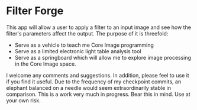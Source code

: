 Filter Forge
=====

This app will allow a user to apply a filter to an input image and see how the filter's parameters affect the output. The purpose of it is threefold:
* Serve as a vehicle to teach me Core Image programming
* Serve as a limited electronic light table analysis tool
* Serve as a springboard which will allow me to explore image processing in the Core Image space.

I welcome any comments and suggestions. In addition, please feel to use it if you find it useful. Due to the frequency of my 
checkpoint commits, an elephant balanced on a needle would seem extraordinarily stable in comparison. This is a work very much
in progress. Bear this in mind. Use at your own risk.